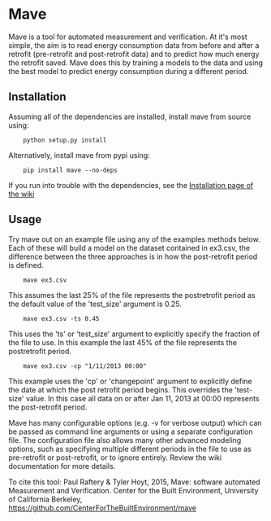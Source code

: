 Mave
======
Mave is a tool for automated measurement and verification. At it's most simple, 
the aim is to read energy consumption data from before and after a retrofit 
(pre-retrofit and post-retrofit data) and to predict how much energy the 
retrofit saved. Mave does this by training a models to the data and using 
the best model to predict energy consumption during a different period.


Installation
------------
Assuming all of the dependencies are installed, install mave from source using:
```
    python setup.py install
```

Alternatively, install mave from pypi using:
```
    pip install mave --no-deps
```

If you run into trouble with the dependencies, see the 
[Installation page of the wiki](https://github.com/CenterForTheBuiltEnvironment/mave/wiki/Installation)

Usage
------------
Try mave out on an example file using any of the examples methods below.
Each of these will build a model on the dataset contained in ex3.csv, the 
difference between the three approaches is in how the post-retrofit period
is defined.
```
    mave ex3.csv 
```
This assumes the last 25% of the file represents the postretrofit period as the
default value of the 'test_size' argument is 0.25. 
```
    mave ex3.csv -ts 0.45
```
This uses the 'ts' or 'test_size' argument to explicitly specify the fraction 
of the file to use. In this example the last 45% of the file represents the 
postretrofit period. 
```
    mave ex3.csv -cp "1/11/2013 00:00"
```
This example uses the 'cp' or 'changepoint' argument to explicitly define the
date at which the post retrofit period begins. This overrides the 'test-size' 
value. In this case all data on or after Jan 11, 2013 at 00:00 represents the 
post-retrofit period.

Mave has many configurable options (e.g. -v for verbose output) which can be 
passed as command line arguments or using a separate configuration file.
The configuration file also allows many other advanced modeling options, such 
as specifying multiple different periods in the file to use as pre-retrofit or 
post-retrofit, or to ignore entirely. Review the wiki documentation for more 
details. 


To cite this tool: 
Paul Raftery & Tyler Hoyt, 2015, Mave: software automated Measurement and Verification. 
Center for the Built Environment, University of California Berkeley, https://github.com/CenterForTheBuiltEnvironment/mave
